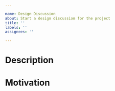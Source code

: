 ```yaml
---

name: Design Discussion
about: Start a design discussion for the project
title: ''
labels: ''
assignees: ''

---
```


# Description

# Motivation
